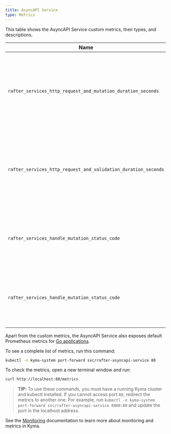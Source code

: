```yaml
---
title: AsyncAPI Service
type: Metrics
---
```


This table shows the AsyncAPI Service custom metrics, their types, and descriptions.

| Name | Type | Description |
|------|-------------|------|
| `rafter_services_http_request_and_mutation_duration_seconds` | histogram | Specifies a number of assets that the service received for processing and mutated within a given time series. |
| `rafter_services_http_request_and_validation_duration_seconds` | histogram | Specifies a number of assets that the service received for processing and validated within a given time series. |
| `rafter_services_handle_mutation_status_code` | counter | Specifies a number of different HTTP response status codes in a given time series. |
| `rafter_services_handle_mutation_status_code` | counter | Specifies a number of different HTTP response status codes in a given time series. |

Apart from the custom metrics, the AsyncAPI Service also exposes default Prometheus metrics for [Go applications](https://prometheus.io/docs/guides/go-application/).

To see a complete list of metrics, run this command:

```bash
kubectl -n kyma-system port-forward svc/rafter-asyncapi-service 80
```

To check the metrics, open a new terminal window and run:

```bash
curl http://localhost:80/metrics
```

> **TIP:** To use these commands, you must have a running Kyma cluster and kubectl installed. If you cannot access port `80`, redirect the metrics to another one. For example, run `kubectl -n kyma-system port-forward svc/rafter-asyncapi-service 8080:80` and update the port in the localhost address.

See the [Monitoring](/components/monitoring) documentation to learn more about monitoring and metrics in Kyma.
